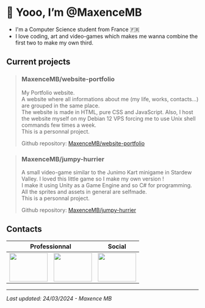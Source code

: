 # 👋 Yooo, I’m @MaxenceMB
- I'm a Computer Science student from France 🇫🇷
- I love coding, art and video-games which makes me wanna combine the first two to make my own third.

  
## Current projects  

> ### MaxenceMB/website-portfolio
> My Portfolio website.  
> A website where all informations about me (my life, works, contacts...) are grouped in the same place.  
> The website is made in HTML, pure CSS and JavaScript. Also, I host the website myself on my Debian 12 VPS forcing me to use Unix shell commands few times a week.  
> This is a personnal project.     
>    
> Github repository: [MaxenceMB/website-portfolio](https://github.com/MaxenceMB/website-portfolio)

> ### MaxenceMB/jumpy-hurrier
> A small video-game similar to the Junimo Kart minigame in Stardew Valley. I loved this little game so I make my own version !   
> I make it using Unity as a Game Engine and so C# for programming. All the sprites and assets in general are selfmade.   
> This is a personnal project.   
>    
> Github repository: [MaxenceMB/jumpy-hurrier](https://github.com/MaxenceMB/jumpy-hurrier)


## Contacts
<table>
  <thead>
    <tr>
      <th colspan=2>Professionnal</th>
      <th>Social</th>
    </tr>
  </thead>
  <tbody>
    <tr>
      <td><a href = "https://linkedin.com/in/maxence-maury-balit"><img src = "https://www.svgrepo.com/show/54425/linkedin.svg" style = "height: 75px; width: 100px;"/></a></td>
      <td><a href = "mailto:maury.maxence13@gmail.com"><img src = "https://www.svgrepo.com/show/375840/mail.svg" style = "height: 75px; width: 100px;"/></a></td>
      <td><a href = "https://instagram.com/fait.sens"><img src = "https://www.svgrepo.com/show/14412/instagram.svg" style = "height: 75px; width: 100px;"/></a></td>
    </tr>
  </tbody>
</table>

----------------------------------------------------------------------------------------------------------------------------------------------  
*Last updated: 24/03/2024  -  Maxence MB*
